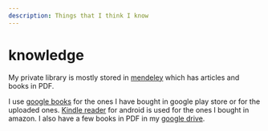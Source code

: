 ```yaml
---
description: Things that I think I know
---
```


# knowledge

My private library is mostly stored in [mendeley](https://www.mendeley.com/library/) which has articles and books in PDF.

I use [google books](https://play.google.com/store/apps/details?id=com.google.android.apps.books) for the ones I have bought in google play store or for the uploaded ones. [Kindle reader](https://play.google.com/store/apps/details?id=com.amazon.kindle&hl=en) for android is used for the ones I bought in amazon. I also have a few books in PDF in my [google drive](http://drive.google.com).



